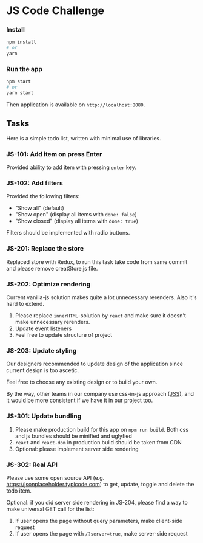 # JS Code Challenge

### Install

```sh
npm install
# or
yarn
```

### Run the app

```sh
npm start
# or
yarn start
```

Then application is available on `http://localhost:8080`.

## Tasks

Here is a simple todo list, written with minimal use of libraries.

### JS-101: Add item on press Enter

Provided ability to add item with pressing `enter` key.

### JS-102: Add filters

Provided the following filters: 
- "Show all" (default)
- "Show open" (display all items with `done: false`)
- "Show closed" (display all items with `done: true`)

Filters should be implemented with radio buttons.

### JS-201: Replace the store

Replaced store with Redux, to run this task take code from same commit and please remove creatStore.js file.

### JS-202: Optimize rendering

Current vanilla-js solution makes quite a lot unnecessary rerenders. Also it's hard to extend. 

1. Please replace `innerHTML`-solution by `react` and make sure it doesn't make unnecessary rerenders.
2. Update event listeners
3. Feel free to update structure of project

### JS-203: Update styling

Our designers recommended to update design of the application since current design is too ascetic. 

Feel free to choose any existing design or to build your own.  

By the way, other teams in our company use css-in-js approach ([JSS](https://github.com/cssinjs/jss)),
and it would be more consistent if we have it in our project too. 

### JS-301: Update bundling

1. Please make production build for this app on `npm run build`. Both css and js bundles should be minified and uglyfied
2. `react` and `react-dom` in production build should be taken from CDN
3. Optional: please implement server side rendering

### JS-302: Real API

Please use some open source API (e.g. https://jsonplaceholder.typicode.com) to get, update, toggle and delete
the todo item.

Optional: if you did server side rendering in JS-204, please find a way to make universal GET call for the list:

1. If user opens the page without query parameters, make client-side request
2. If user opens the page with `/?server=true`, make server-side request
